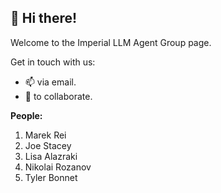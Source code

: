 👋 Hi there!
----------

Welcome to the Imperial LLM Agent Group page.

Get in touch with us:
- 📫 via email.
- 🌱 to collaborate.

**People:**
1. Marek Rei
2. Joe Stacey
3. Lisa Alazraki
4. Nikolai Rozanov
5. Tyler Bonnet
